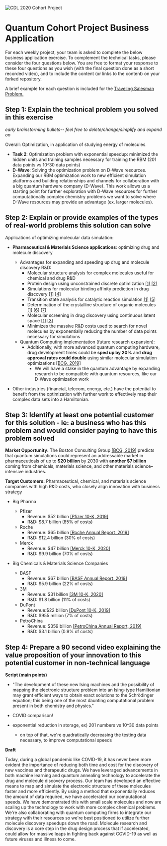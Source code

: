 ![CDL 2020 Cohort Project](../figures/CDL_logo.jpg)
# Quantum Cohort Project Business Application

For each weekly project, your team is asked to complete the below business application exercise.
To complement the technical tasks, please consider the four questions below.
You are free to format your response to these four questions as you wish (with the final question done as a short recorded video), and to include
the content (or links to the content) on your forked repository.

A brief example for each question is included for the 
[Traveling Salesman Problem.](https://en.wikipedia.org/wiki/Travelling_salesman_problem)

## Step 1: Explain the technical problem you solved in this exercise

*early brainstorming bullets-- feel free to delete/change/simplify and expand on*

Overall: Optimization, in application of studying energy of molecules.

- **Task 2**: Optimization problem with exponential speedup: minimized the hidden units and training samples necessary for training the RBM (201 data points vs 10^30 data points)
- **D-Wave**: Solving the optimization problem on D-Wave resources. Expanding our RBM optimization work to new efficient simulation platforms and building relationships and channels for collaboration with a big quantum hardware company (D-Wave). This work allows us a starting point for further exploration with D-Wave resources for further computationally complex chemistry problems we want to solve where D-Wave resources may provide an advantage (ex. larger molecules).  



## Step 2: Explain or provide examples of the types of real-world problems this solution can solve

Applications of optimizing molecular data simulation:
- **Pharmaceutical & Materials Science applications**: optimizing drug and molecule discovery 
    - Advantages for expanding and speeding up drug and molecule discovery R&D:
        - Molecular structure analysis for complex molecules useful for chemical and drug R&D
        - Protein design using unconstrained discrete optimization [[1]](https://www.zapatacomputing.com/solutions/) [[2]](https://www.sciencedirect.com/science/article/pii/S0004370214000332)
        - Simulations for molecular binding affinity prediction in drug discovery [[1]](https://www.zapatacomputing.com/solutions/) [[4]](https://link.springer.com/article/10.1007/s10822-010-9363-3)
        - Transition state analysis for catalytic reaction simulation [[1]](https://www.zapatacomputing.com/solutions/) [[5]](https://pubs.acs.org/doi/abs/10.1021/jp020326p?casa_token=SMtIra4cJp8AAAAA:aaeP5ToKdgk_0pbqIG-KrYsixjmVuJuSSE-q0Tf-Rgc4pURIpx1DhilqmoLIAI7OLZoKpiZKe7uKT1fw)
        - Determination of the crystalline structure of organic molecules [[1]](https://www.zapatacomputing.com/solutions/) [[6]](https://link.springer.com/content/pdf/10.1007/978-3-319-05774-3.pdf) [[7]](https://www.nature.com/articles/ncomms1451.)
        - Molecular screening in drug discovery using continuous latent space [[1]](https://www.zapatacomputing.com/solutions/) [[3]](https://bmcbiol.biomedcentral.com/articles/10.1186/1741-7007-9-71)
        - Minimizes the massive R&D costs used to search for novel molecules by exponentially reducing the number of data points necessary for simulations
    - Quantum Computing implementation (future research expansion):
        - Additionally, with more advanced quantum computing hardware, drug development times could be **sped up by 20%** and **drug approval rates could double** using similar molecular simulation optimizations [[BCG, 2019]](https://www.bcg.com/en-us/publications/2018/coming-quantum-leap-computing.aspx)
            - We will have a stake in the quantum advantage by expanding research to be compatible with quantum resources, like our D-Wave optimization work


- Other industries (financial, telecom, energy, etc.) have the potential to benefit from the optimization with further work to effectively map their complex data sets into a Hamiltonian. 



## Step 3: Identify at least one potential customer for this solution - ie: a business who has this problem and would consider paying to have this problem solved


**Market Opportunity:** The Boston Consulting Group [[BCG, 2019]](https://www.bcg.com/en-us/publications/2018/coming-quantum-leap-computing.aspx) predicts that quantum simulations could represent an addressable market in pharmaceuticals of up to **$20 billion** by 2030 with **another $7 billion** coming from chemicals, materials science, and other materials science–intensive industries. 
    

**Target Customers:** Pharmaceutical, chemical, and materials science companies with high R&D costs, who closely align innovation with business strategy

- Big Pharma
    - Pfizer
        - Revenue: $52 billion [[Pfizer 10-K, 2019]](http://d18rn0p25nwr6d.cloudfront.net/CIK-0000078003/dee171a3-b766-46e8-a807-dab4c7fb1895.pdf)
        - R&D: $8.7 billion (85% of costs)
    - Roche
        - Revenue: $65 billion [[Roche Annual Report, 2019]](https://www.roche.com/dam/jcr:a3545548-a7f9-40f4-a70e-7266a363f856/en/ar19e.pdf)
        - R&D: $12.4 billion (30% of costs)
    - Merck
        - Revenue: $47 billion [[Merck 10-K, 2020]](http://d18rn0p25nwr6d.cloudfront.net/CIK-0000064978/75a322e0-ce26-478b-954f-5da950e9d365.pdf)
        - R&D: $9.9 billion (70% of costs)
    
- Big Chemicals & Materials Science Companies
    - BASF 
        - Revenue: $67 billion [[BASF Annual Report, 2019]](https://www.basf.com/global/documents/en/news-and-media/publications/reports/2020/BASF_Report_2019.pdf)
        - R&D: $5.9 billion (22% of costs) 
    - 3M
        - Revenue: $31 billion [[3M 10-K, 2020]](http://d18rn0p25nwr6d.cloudfront.net/CIK-0000066740/d02f076e-a2bb-49af-b19b-ad4aebfd51fb.pdf)
        - R&D: $1.8 billion (11% of costs)
    - DuPont
        - Revenue:$22 billion [[DuPont 10-K, 2019]](https://s23.q4cdn.com/116192123/files/doc_financials/2019/Q4/DuPont-2019-10-K-(Final).pdf)
        - R&D: $955 million (7% of costs) 
    - PetroChina
        - Revenue: $359 billion [[PetroChina Annual Report, 2019]](http://www.petrochina.com.cn/ptr/ndbg/202004/a11e316ca2bd49bab9e2a55a58c02add/files/3a74f5fb90284053ac786919340f41b0.pdf)
        - R&D: $3.1 billion (0.9% of costs) 
    

## Step 4: Prepare a 90 second video explaining the value proposition of your innovation to this potential customer in non-technical language

**Script (main points)**

- "The development of these new Ising machines and the possibility of mapping the electronic structure problem into
an Ising-type Hamiltonian may grant efficient ways to obtain exact solutions to the Schrödinger equation;
this being one of the most daunting computational problem present in both chemistry and physics."


- COVID comparison!

- exponential reduction in storage, ex) 201 numbers vs 10^30 data points
    - on top of that, we're quadratically decreasing the testing data necessary, to improve computational speeds
    
**Draft**

Today, during a global pandemic like COVID-19, it has never been more evident the importance of reducing both time and cost for the discovery of new vaccines and therapeutic drugs. We have leveraged advancements in both machine learning and quantum annealing technology to accelerate the drug and molecule discovery process. Our team has developed an effective means to map and simulate the electronic structure of these molecules faster and more efficiently. By using a method that exponentially reduces the amount of data required, we have accelerated our computational speeds. We have demonstrated this with small scale molecules and now are scaling up the technology to work with more complex chemical problems. We're also collaborating with quantum computing firms to integrate our strategy with their resources so we're best positioned to utilize further molecule discovery speedups down the road. Molecule research and discovery is a core step in the drug design process that if accelerated, could allow for massive leaps in fighting back against COVID-19 as well as future viruses and illness to come.
